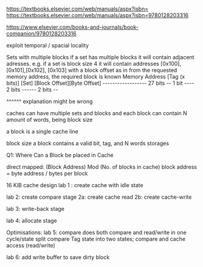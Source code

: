 https://textbooks.elsevier.com/web/manuals/aspx?isbn=
https://textbooks.elsevier.com/web/manuals/aspx?isbn=9780128203316


https://www.elsevier.com/books-and-journals/book-companion/9780128203316

exploit temporal / spacial locality

Sets with multiple blocks
    if a set has multiple blocks it will contain adjacent adresses. e.g. if a set is block size 4 it will contain addresses [0x100], [0x101],[0x102], [0x103]
    with a block offset
    as in from the requested memory address, the required block is known
    Memory Address [Tag (x bits)] [Set]  [Block Offset][Byte Offset]
    ------------------ 27 bits -- 1 bit ---- 2 bits ------ 2 bits --

^^^^^^ explanation might be wrong

caches can have multiple sets and blocks
and each block can contain N amount of words, being block size

a block is a single cache line

block size
a block contains a valid bit, tag, and N words storages



Q1: Where Can a Block be placed in Cache

direct mapped: (Block Address) Mod (No. of blocks in cache)
block address = byte address / bytes per block


16 KiB cache design
lab 1 :
create cache with idle state

lab 2: create compare stage
2a: create cache read
2b: create cache-write

lab 3: write-back stage

lab 4: allocate stage


Optimisations:
lab 5:
compare does both compare and read/write in one cycle/state
split compare Tag state into two states; compare and cache access (read/write)

lab 6: 
add write buffer to save dirty block

